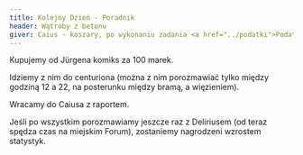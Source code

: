 ```yaml
---
title: Kolejny Dzień - Poradnik
header: Wątroby z betonu
giver: Caius - koszary, po wykonaniu zadania <a href="../podatki">Podatki</a>
---
```

Kupujemy od Jürgena komiks za 100 marek.

Idziemy z nim do centuriona (można z&nbsp;nim porozmawiać tylko między godziną 12 a&nbsp;22, na posterunku między bramą, a&nbsp;więzieniem).

Wracamy do Caiusa z&nbsp;raportem.

Jeśli po wszystkim porozmawiamy jeszcze raz z&nbsp;Deliriusem (od teraz spędza czas na miejskim Forum), zostaniemy nagrodzeni wzrostem statystyk.